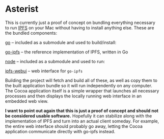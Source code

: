 # Asterist

This is currently just a proof of concept on bundling everything necessary to run [IPFS](https://github.com/jbenet/ipfs) on your Mac without having to install anything else. These are the bundled components:

[go](https://github.com/golang/go) – included as a submodule and used to build/install:

[go-ipfs](https://github.com/jbenet/go-ipfs) – the reference implementation of IPFS, written in Go

[node](https://github.com/joyent/node) – included as a submodule and used to run:

[ipfs-webui](https://github.com/mappum/ipfs-webui) – web interface for `go-ipfs`

Building the project will fetch and build all of these, as well as copy them to the built application bundle so it will run independently on any computer. The Cocoa application itself is a simple wrapper that launches all necessary processes and then displays the locally running web interface in an embedded web view.

**I want to point out again that this is just a proof of concept and should not be considered usable software.** Hopefully it can stabilize along with the implementation of IPFS and turn into an actual client someday. For example, the entire web interface should probably go away, letting the Cocoa application communicate directly with go-ipfs instead.

